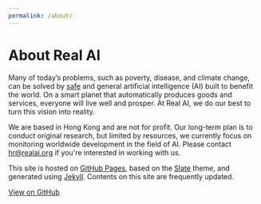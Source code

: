 ```yaml
---
permalink: /about/
---
```

# About Real AI

Many of today’s problems, such as poverty, disease, and climate change, can be solved by [safe](http://realai.org/frontier/safety.html) and general artificial intelligence (AI) built to benefit the world. On a smart planet that automatically produces goods and services, everyone will live well and prosper. At Real AI, we do our best to turn this vision into reality.

We are based in Hong Kong and are not for profit. Our long-term plan is to conduct original research, but limited by resources, we currently focus on monitoring worldwide development in the field of AI. Please contact [hr@realai.org](mailto:hr@realai.org) if you're interested in working with us.

This site is hosted on [GitHub Pages](https://pages.github.com/), based on the [Slate](https://github.com/pages-themes/slate) theme, and generated using [Jekyll](http://jekyllrb.com/). Contents on this site are frequently updated.

[View on GitHub](https://github.com/yanjon/yanjon.github.io)
